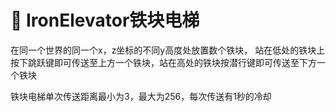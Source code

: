 # 🌼 IronElevator铁块电梯

在同一个世界的同一个x，z坐标的不同y高度处放置数个铁块， 站在低处的铁块上按下跳跃键即可传送至上方一个铁块，站在高处的铁块按潜行键即可传送至下方一个铁块

铁块电梯单次传送距离最小为3，最大为256，每次传送有1秒的冷却
